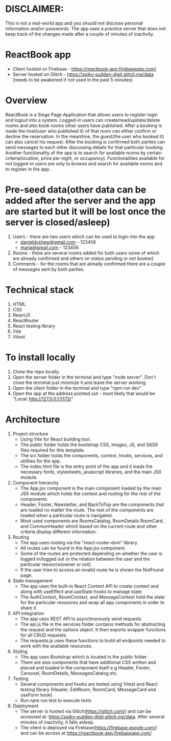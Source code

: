 # DISCLAIMER: 
This is not a real-world app and you should not disclose personal information and/or passwords. The app uses a practice server that does not keep track of the changes made after a couple of minutes of inactivity.

# ReactBook app 
- Client hosted on Firebase - https://reactbook-app.firebaseapp.com/
- Server hosted on Glitch - https://spiky-sudden-digit.glitch.me/data (needs to be awakened if not used in the past 5 minutes)

# Overview
ReactBook is a Singe Page Application  that allows users to register login and logout into a system. Logged-in users can create/read/update/delete rooms and also book rooms other users have published. After a booking is made the host(user who published it) of that room can either confirm or decline the reservation. In the meantime, the guest(the user who booked it) can also cancel his request. After the booking is confirmed both parties can send messages to each other discussing details for that particular booking. Another functionality of the app is to search for available rooms by certain criteria(location, price per night, or occupancy). Functionalities available for not logged-in users are only to browse and search for available rooms and to register in the app.

# Pre-seed data(other data can be added after the server and the app are started but it will be lost once the server is closed/asleep)
1. Users - there are two users which can be used to login into the app
   - danieldyshew@gmail.com - 123456
   - maria@gmail.com - 123456
2. Rooms - there are several rooms added for both users some of which are already confirmed and others on status pending or not booked.
3. Comments - for the rooms that are already confirmed there are a couple of messages sent by both parties.

# Technical stack
1. HTML
2. CSS
3. ReactJS
4. ReactRouter
5. React testing library
6. Vite
7. Vitest

# To install locally
1. Clone the repo locally.
2. Open the server folder in the terminal and type "node server". Don't close the terminal just minimize it and leave the server working.
3. Open the client folder in the terminal and type "npm run dev".
4. Open the app at the address pointed out - most likely that would be "Local:   http://127.0.0.1:5173/"

# Architecture
1. Project structure
   - Using Vite for React building tool.
   - The public folder holds the bootstrap CSS, images, JS, and SASS files required for this template.
   - The src folder holds the components, context, hooks, services, and utilities for the app.
   - The index.html file is the entry point of the app and it loads the necessary fonts, stylesheets, javascript libraries, and the main JSX module.
2. Component hierarchy
   - The App.jsx component is the main component loaded by the main JSX module which holds the context and routing for the rest of the components.
   - Header, Footer, Newsletter, and BackToTop are the components that are loaded no matter the route. The rest of the components are loaded when a particular route is navigated.
   - Most used components are RoomsCatalog, RoomDetails RoomCard, and CommonHeader which based on the current route and other criteria display different information.
3. Routing
   - The app uses routing via the "react-router-dom" library.
   - All routes can be found in the App.jsx component.
   - Some of the routes are protected depending on whether the user is logged in/logged out or the relation between the user and the particular resource(owner or not).
   - If the user tries to access an invalid route he is shown the NotFound page.
4. State management
   - The app uses the built-in React Context API to create context and along with useEffect and useState hooks to manage state
   - The AuthContext, RoomContext, and MessageContext hold the state for the particular resources and wrap all app components in order to share it
5. API integration
   - The app uses REST API to asynchronously send requests
   - The api.js file in the services folder contains methods for abstracting the request and the options object. It then exports wrapper functions for all CRUD requests.
   - The requests.js uses these functions to build all endpoints needed to work with the available resources.
6. Styling
   - The app uses Bootstrap which is located in the public folder.
   - There are also components that have additional CSS written and placed and loaded in the component itself e.g Header, Footer, Carousel, RoomDetails, MessagesCatalog  etc.
7. Testing
   - Several components and hooks are tested using Vitest and React testing library (Header, EditRoom, RoomCard, MessageCard and useForm hook)
   - Run npm run test to execute tests
8. Deployment
    - The server is hosted via Glitch(https://glitch.com/) and can be accessed at: https://spiky-sudden-digit.glitch.me/data. After several minutes of inactivity, it falls asleep.
    - The client is deployed via Firebase(https://firebase.google.com/) and can be access at https://reactbook-app.firebaseapp.com/
      
